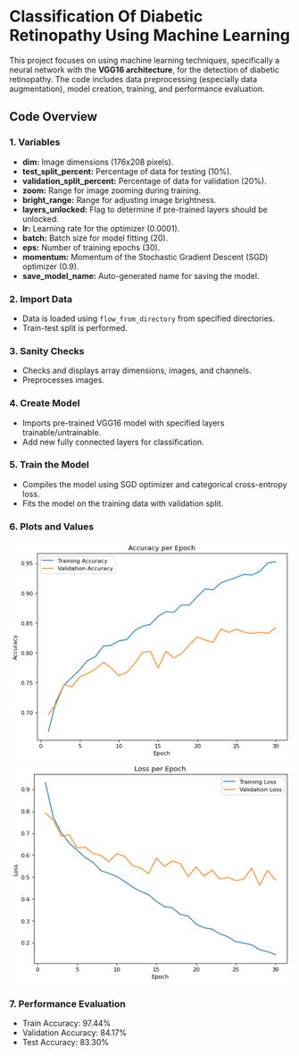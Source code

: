 # Classification Of Diabetic Retinopathy Using Machine Learning

This project focuses on using machine learning techniques, specifically a neural network with the **VGG16 architecture**, for the detection of diabetic retinopathy. The code includes data preprocessing (especially data augmentation), model creation, training, and performance evaluation.

## Code Overview

### 1. Variables

- **dim:** Image dimensions (176x208 pixels).
- **test_split_percent:** Percentage of data for testing (10%).
- **validation_split_percent:** Percentage of data for validation (20%).
- **zoom:** Range for image zooming during training.
- **bright_range:** Range for adjusting image brightness.
- **layers_unlocked:** Flag to determine if pre-trained layers should be unlocked.
- **lr:** Learning rate for the optimizer (0.0001).
- **batch:** Batch size for model fitting (20).
- **eps:** Number of training epochs (30).
- **momentum:** Momentum of the Stochastic Gradient Descent (SGD) optimizer (0.9).
- **save_model_name:** Auto-generated name for saving the model.

### 2. Import Data

- Data is loaded using `flow_from_directory` from specified directories.
- Train-test split is performed.

### 3. Sanity Checks

- Checks and displays array dimensions, images, and channels.
- Preprocesses images.

### 4. Create Model

- Imports pre-trained VGG16 model with specified layers trainable/untrainable.
- Add new fully connected layers for classification.

### 5. Train the Model

- Compiles the model using SGD optimizer and categorical cross-entropy loss.
- Fits the model on the training data with validation split.

### 6. Plots and Values

![Accuracy per Epoch Plot](accuracy_per_epoch.png)
![Loss per Epoch Plot](loss_per_epoch.png)

### 7. Performance Evaluation

- Train Accuracy: 97.44%
- Validation Accuracy: 84.17%
- Test Accuracy: 83.30%



